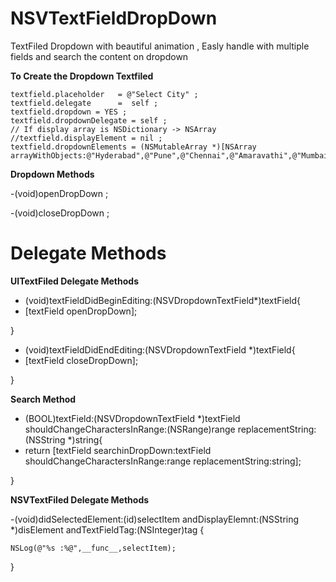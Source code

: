 # NSVTextFieldDropDown
TextFiled Dropdown with beautiful animation , Easly handle with multiple fields and search the content on dropdown

 **To Create the Dropdown Textfiled**
 
    textfield.placeholder   = @"Select City" ;
    textfield.delegate      =  self ;
    textfield.dropdown = YES ;
    textfield.dropdownDelegate = self ;
    // If display array is NSDictionary -> NSArray 
    //textfield.displayElement = nil ;
    textfield.dropdownElements = (NSMutableArray *)[NSArray arrayWithObjects:@"Hyderabad",@"Pune",@"Chennai",@"Amaravathi",@"Mumbai",nil];
    

 **Dropdown Methods**
 
-(void)openDropDown ;

-(void)closeDropDown ;


# Delegate Methods 

 **UITextFiled Delegate Methods**

- (void)textFieldDidBeginEditing:(NSVDropdownTextField*)textField{
- 
    [textField openDropDown];

}

- (void)textFieldDidEndEditing:(NSVDropdownTextField *)textField{
- 
    [textField closeDropDown];

}

 **Search Method**

- (BOOL)textField:(NSVDropdownTextField *)textField shouldChangeCharactersInRange:(NSRange)range replacementString:(NSString *)string{
- 
    return [textField searchinDropDown:textField shouldChangeCharactersInRange:range replacementString:string];

}

**NSVTextFiled Delegate Methods**

-(void)didSelectedElement:(id)selectItem andDisplayElemnt:(NSString *)disElement andTextFieldTag:(NSInteger)tag {

    NSLog(@"%s :%@",__func__,selectItem);

}

